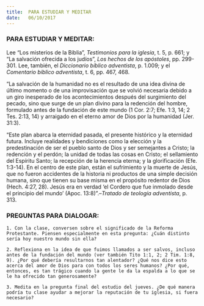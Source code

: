 ```yaml
---
title:  PARA ESTUDIAR Y MEDITAR
date:   06/10/2017
---
```


### PARA ESTUDIAR Y MEDITAR: 

Lee “Los misterios de la Biblia”, *Testimonios para la iglesia*, t. 5, p. 661; y “La salvación ofrecida a los judíos”, *Los hechos de los apóstoles*, pp. 299-301. Lee, también, el *Diccionario bíblico adventista*, p. 1.009; y el *Comentario bíblico adventista*, t. 6, pp. 467, 468.

“La salvación de la humanidad no es el resultado de una idea divina de último momento o de una improvisación que se volvió necesaria debido a un giro inesperado de los acontecimientos después del surgimiento del pecado, sino que surge de un plan divino para la redención del hombre, formulado antes de la fundación de este mundo (1 Cor. 2:7; Efe. 1:3, 14; 2 Tes. 2:13, 14) y arraigado en el eterno amor de Dios por la humanidad (Jer. 31:3).

“Este plan abarca la eternidad pasada, el presente histórico y la eternidad futura. Incluye realidades y bendiciones como la elección y la predestinación de ser el pueblo santo de Dios y ser semejantes a Cristo; la redención y el perdón; la unidad de todas las cosas en Cristo; el sellamiento del Espíritu Santo; la recepción de la herencia eterna; y la glorificación (Efe. 1:3-14). En el centro de este plan, están el sufrimiento y la muerte de Jesús, que no fueron accidentes de la historia ni productos de una simple decisión humana, sino que tienen su base misma en el propósito redentor de Dios (Hech. 4:27, 28). Jesús era en verdad ‘el Cordero que fue inmolado desde el principio del mundo’ (Apoc. 13:8)”.–*Tratado de teología adventista*, p. 313.

### PREGUNTAS PARA DIALOGAR:

`1. Con la clase, conversen sobre el significado de la Reforma Protestante. Piensen especialmente en esta pregunta: ¿Cuán distinto sería hoy nuestro mundo sin ella?`

`2. Reflexiona en la idea de que fuimos llamados a ser salvos, incluso antes de la fundación del mundo (ver también Tito 1:1, 2; 2 Tim. 1:8, 9). ¿Por qué debería resultarnos tan alentador? ¿Qué nos dice esto acerca del amor de Dios para con todos los seres humanos? ¿Por qué, entonces, es tan trágico cuando la gente le da la espalda a lo que se le ha ofrecido tan generosamente?`

`3. Medita en la pregunta final del estudio del jueves. ¿De qué manera podría tu clase ayudar a mejorar la reputación de tu iglesia, si fuera necesario?`